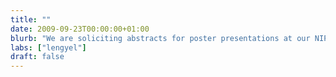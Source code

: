 ```yaml
---
title: ""
date: 2009-09-23T00:00:00+01:00
blurb: "We are soliciting abstracts for poster presentations at our NIPS 2009 workshop on 'Normative electrophysiology'"
labs: ["lengyel"]
draft: false
---
```

